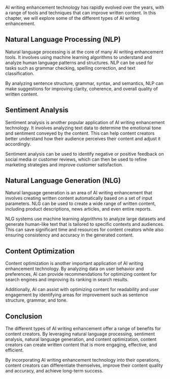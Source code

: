 
AI writing enhancement technology has rapidly evolved over the years, with a range of tools and techniques that can improve written content. In this chapter, we will explore some of the different types of AI writing enhancement.

Natural Language Processing (NLP)
---------------------------------

Natural language processing is at the core of many AI writing enhancement tools. It involves using machine learning algorithms to understand and analyze human language patterns and structures. NLP can be used for tasks such as grammar checking, spelling correction, and text classification.

By analyzing sentence structure, grammar, syntax, and semantics, NLP can make suggestions for improving clarity, coherence, and overall quality of written content.

Sentiment Analysis
------------------

Sentiment analysis is another popular application of AI writing enhancement technology. It involves analyzing text data to determine the emotional tone and sentiment conveyed by the content. This can help content creators better understand how their audience perceives their content and adjust it accordingly.

Sentiment analysis can be used to identify negative or positive feedback on social media or customer reviews, which can then be used to refine marketing strategies and improve customer satisfaction.

Natural Language Generation (NLG)
---------------------------------

Natural language generation is an area of AI writing enhancement that involves creating written content automatically based on a set of input parameters. NLG can be used to create a wide range of written content, including product descriptions, news articles, and even entire reports.

NLG systems use machine learning algorithms to analyze large datasets and generate human-like text that is tailored to specific contexts and audiences. This can save significant time and resources for content creators while also ensuring consistency and accuracy in the generated content.

Content Optimization
--------------------

Content optimization is another important application of AI writing enhancement technology. By analyzing data on user behavior and preferences, AI can provide recommendations for optimizing content for search engines and improving its ranking in search results.

Additionally, AI can assist with optimizing content for readability and user engagement by identifying areas for improvement such as sentence structure, grammar, and tone.

Conclusion
----------

The different types of AI writing enhancement offer a range of benefits for content creators. By leveraging natural language processing, sentiment analysis, natural language generation, and content optimization, content creators can create written content that is more engaging, effective, and efficient.

By incorporating AI writing enhancement technology into their operations, content creators can differentiate themselves, improve their content quality and accuracy, and achieve long-term success.
